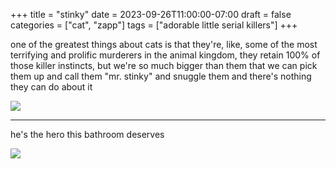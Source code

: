 +++
title = "stinky"
date = 2023-09-26T11:00:00-07:00
draft = false
categories = ["cat", "zapp"]
tags = ["adorable little serial killers"]
+++

one of the greatest things about cats is that they're, like, some of the most terrifying and prolific murderers in the animal kingdom, they retain 100% of those killer instincts, but we're so much bigger than them that we can pick them up and call them "mr. stinky" and snuggle them and there's nothing they can do about it

![](./basket.png)


------

he's the hero this bathroom deserves

![](./hero.png)